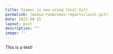 ```yaml
---
title: Isomer is now using local Git!
permalink: /media-room/news-reports/local-git/
date: 2023-08-15
layout: post
description: ""
image: ""
---
```

This is a test!